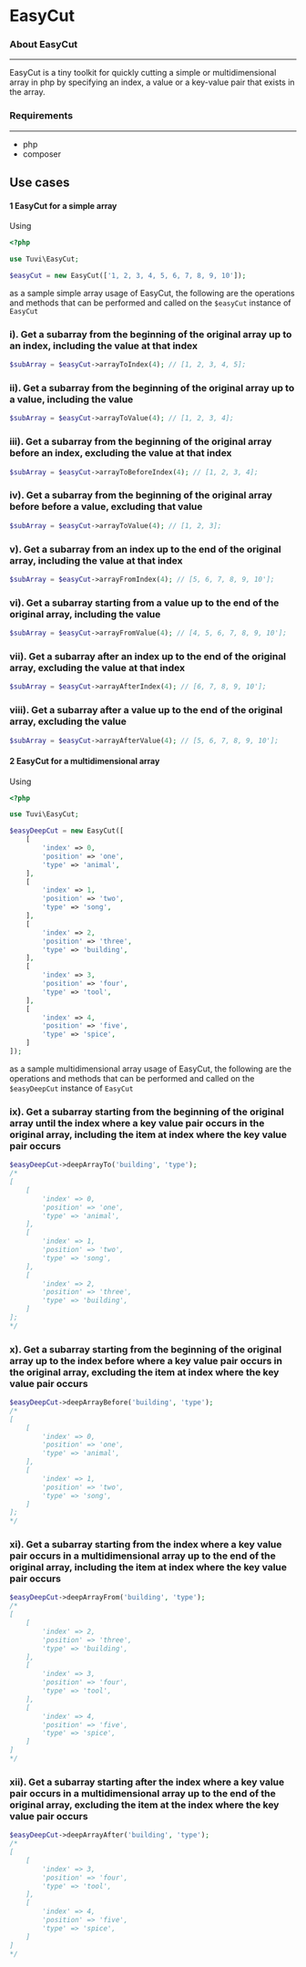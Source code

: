 # EasyCut

### About EasyCut
---

EasyCut is a tiny toolkit for quickly cutting a simple or multidimensional array in php
by specifying an index, a value or a key-value pair that exists in the array. 

### Requirements
---
- php
- composer

## Use cases
#### 1 EasyCut for a simple array
Using
```php
<?php

use Tuvi\EasyCut;

$easyCut = new EasyCut(['1, 2, 3, 4, 5, 6, 7, 8, 9, 10']);
```
as a sample simple array usage of EasyCut, the following are the operations and methods that can be 
performed and called on the `$easyCut` instance of `EasyCut`
### i). Get a subarray from the beginning of the original array up to an index, including the value at that index
```php
$subArray = $easyCut->arrayToIndex(4); // [1, 2, 3, 4, 5];
```
### ii). Get a subarray from the beginning of the original array up to a value, including the value
```php
$subArray = $easyCut->arrayToValue(4); // [1, 2, 3, 4];
```
### iii). Get a subarray from the beginning of the original array before an index, excluding the value at that index
```php
$subArray = $easyCut->arrayToBeforeIndex(4); // [1, 2, 3, 4];
```
### iv). Get a subarray from the beginning of the original array before before a value, excluding that value
```php
$subArray = $easyCut->arrayToValue(4); // [1, 2, 3];
```
### v). Get a subarray from an index up to the end of the original array, including the value at that index
```php
$subArray = $easyCut->arrayFromIndex(4); // [5, 6, 7, 8, 9, 10'];
```
### vi). Get a subarray starting from a value up to the end of the original array, including the value
```php
$subArray = $easyCut->arrayFromValue(4); // [4, 5, 6, 7, 8, 9, 10'];
```
### vii). Get a subarray after an index up to the end of the original array, excluding the value at that index
```php
$subArray = $easyCut->arrayAfterIndex(4); // [6, 7, 8, 9, 10'];
```
### viii). Get a subarray after a value up to the end of the original array, excluding the value
```php
$subArray = $easyCut->arrayAfterValue(4); // [5, 6, 7, 8, 9, 10'];
```

#### 2 EasyCut for a multidimensional array

Using 
```php
<?php

use Tuvi\EasyCut;

$easyDeepCut = new EasyCut([
    [
        'index' => 0,
        'position' => 'one',
        'type' => 'animal',
    ],
    [
        'index' => 1,
        'position' => 'two',
        'type' => 'song',
    ],
    [
        'index' => 2,
        'position' => 'three',
        'type' => 'building',
    ],
    [
        'index' => 3,
        'position' => 'four',
        'type' => 'tool',
    ],
    [
        'index' => 4,
        'position' => 'five',
        'type' => 'spice',
    ]
]);
```
as a sample multidimensional array usage of EasyCut, the following are the operations and methods that can be 
performed and called on the `$easyDeepCut` instance of `EasyCut`

### ix). Get a subarray starting from the beginning of the original array until the index where a key value pair occurs in the original array, including the item at index where the key value pair occurs
```php
$easyDeepCut->deepArrayTo('building', 'type');
/* 
[
    [
        'index' => 0,
        'position' => 'one',
        'type' => 'animal',
    ],
    [
        'index' => 1,
        'position' => 'two',
        'type' => 'song',
    ],
    [
        'index' => 2,
        'position' => 'three',
        'type' => 'building',
    ]
];
*/
```
### x). Get a subarray starting from the beginning of the original array up to the index before where a key value pair occurs in the original array, excluding the item at index where the key value pair occurs
```php
$easyDeepCut->deepArrayBefore('building', 'type');
/* 
[
    [
        'index' => 0,
        'position' => 'one',
        'type' => 'animal',
    ],
    [
        'index' => 1,
        'position' => 'two',
        'type' => 'song',
    ]
];
*/
```
### xi). Get a subarray starting from the index where a key value pair occurs in a multidimensional array up to the end of the original array, including the item at index where the key value pair occurs
```php
$easyDeepCut->deepArrayFrom('building', 'type');
/*
[
    [
        'index' => 2,
        'position' => 'three',
        'type' => 'building',
    ],
    [
        'index' => 3,
        'position' => 'four',
        'type' => 'tool',
    ],
    [
        'index' => 4,
        'position' => 'five',
        'type' => 'spice',
    ]
]
*/
```
### xii). Get a subarray starting after the index where a key value pair occurs in a multidimensional array up to the end of the original array, excluding the item at the index where the key value pair occurs
```php
$easyDeepCut->deepArrayAfter('building', 'type');
/*
[
    [
        'index' => 3,
        'position' => 'four',
        'type' => 'tool',
    ],
    [
        'index' => 4,
        'position' => 'five',
        'type' => 'spice',
    ]
]
*/
```
